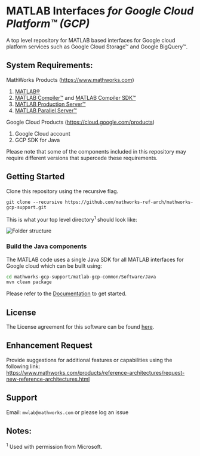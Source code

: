 # MATLAB Interfaces *for Google Cloud Platform™ (GCP)*
A top level repository for MATLAB based interfaces for Google cloud platform services such as Google Cloud Storage™ and Google BigQuery™.

## System Requirements:
MathWorks Products (https://www.mathworks.com)

1. [MATLAB®](https://www.mathworks.com/products/matlab.html)
2. [MATLAB Compiler™](https://www.mathworks.com/products/compiler.html) and [MATLAB Compiler SDK™](https://www.mathworks.com/products/matlab-compiler-sdk.html)
3. [MATLAB Production Server™](https://www.mathworks.com/products/matlab-production-server.html)
4. [MATLAB Parallel Server™](https://www.mathworks.com/products/matlab-parallel-server.html)

Google Cloud Products (https://cloud.google.com/products)
1. Google Cloud account
2. GCP SDK for Java

Please note that some of the components included in this repository may require
different versions that supercede these requirements.

## Getting Started
Clone this repository using the recursive flag.
```
git clone --recursive https://github.com/mathworks-ref-arch/mathworks-gcp-support.git
```

This is what your top level directory<sup>1</sup> should look like:

![Folder structure](Documentation/images/folderstructure.PNG)

### Build the Java components

The MATLAB code uses a single Java SDK for all MATLAB interfaces for Google cloud which can be built using:
```bash
cd mathworks-gcp-support/matlab-gcp-common/Software/Java
mvn clean package
```

Please refer to the [Documentation](Documentation/README.md) to get started.

## License
The License agreement for this software can be found [here](LICENSE.md).    

## Enhancement Request
Provide suggestions for additional features or capabilities using the following link:   
https://www.mathworks.com/products/reference-architectures/request-new-reference-architectures.html

## Support
Email: `mwlab@mathworks.com` or please log an issue  

## Notes:

<sup>1</sup> Used with permission from Microsoft.   

[//]: #  (Copyright 2020 The MathWorks, Inc.)
